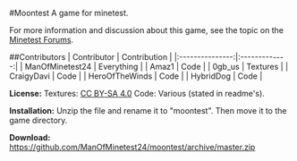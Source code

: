 #Moontest
A game for minetest.

For more information and discussion about this game, see the topic on the [Minetest Forums](https://forum.minetest.net/viewtopic.php?f=9&t=5305).

##Contributors
| Contributor     | Contribution  |
|:---------------:|:-------------:|
| ManOfMinetest24 | Everything    |
| Amaz1           | Code          |
| 0gb_us          | Textures      |
| CraigyDavi      | Code          |
| HeroOfTheWinds  | Code          |
| HybridDog       | Code          |

**License:** Textures: [CC BY-SA 4.0](http://creativecommons.org/licenses/by-sa/4.0/) Code: Various (stated in readme's).

**Installation:** Unzip the file and rename it to "moontest". Then move it to the game directory.

**Download:** https://github.com/ManOfMinetest24/moontest/archive/master.zip
